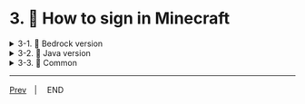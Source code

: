 # 3. 🥒 How to sign in Minecraft

<details>
<summary>3-1. 🥒 Bedrock version</summary>
 
## 3-1-1. 🥒 Common
  
1. Launch Minecraft.
2. Select "Play".
3. Select "Servers".

## 3-1-2. 🥒 For only Nitendo Switch version

[For only Nitendo Switch version](3-join__switch.md)

## 3-1-3. 🥒 For bedrock of other versions

1. Find the "Add Server" button on the bottom of left side
2. Select the button.
3. You will see input fields for "Server Name", "Server Address", and "Server Port".
4. Go to "3-3. 🥒 Common"

</details>

<details>
<summary>3-2. 🥒 Java version</summary>

1. Launch Minecraft.
2. Select "Multiplayer".
3. Select "Add Server".
4. Go to "3-3. 🥒 Common"

</details>

<details>
<summary>3-3. 🥒 Common</summary>

⚠ Please wait for the day when I will be streaming Minecraft. If you want to participate, please contact me during the Minecraft stream via the chat of the stream.

1. Please follow me [@kawarabeecma](https://twitter.com/KawarabeEcma) Twitter account. When you receive a DM from [@kawarabeecma](https://twitter.com/KawarabeEcma), please send the message "0918Minecraft". They will provide you with the necessary information.
2. Please use the information sent via DM to attempt logging into the server just once. Please note that **the first login attempt will always fail**.
3. If you comment on the YouTube comment section saying "I tried to log in," I will set up the login for you to be able to access it.
4. Please attempt to log in again. Once you are able to log in, you will be able to continue logging in normally from then on.

<details>
<summary>🚨 When "Abandoned connection closed" error occurs on Bedrock version</summary>

Information provided by BE.Watage_2015

---

Check if the Ecma Kawarabe server you want to join is listed under "Connect to a Server" in the "Server list."

### 3-3-1. 🥒 If it's not listed:

1. Select "Connect to a Server."
2. Enter the "Server Address" and "Server Port," then choose "Save."
3. Turn on "Add to Server List" (the bar should be on the right).
4. Send the request.
5. Note that it may not reflect immediately, so wait for a while before attempting to join.

### 3-3-2. 🥒 If it's listed:

1. Note that it may not reflect immediately, so wait for a while before attempting to join.

### 3-3-3. 🥒 If you still can't join on Switch:

1. Open Switch settings.
2. Select "Internet."
3. Choose "Connection Test."
4. If the NAT type is B or C, there may be issues with joining.
5. Select "Internet Settings."
6. Choose "Change Settings."
7. If using a wired LAN router, select "Wired Connection."
8. If using a modem, select the Wi-Fi network you're using.
9. Select "IP Address Settings."
10. Choose "Manual."
11. You may need to change the IP address (Note: The IP address varies depending on the router or manufacturer, so you'll need to look it up).

Reference (Ja): <https://minecraft-kouryaku.com/how-to-fix-ip-address-for-switch>

</details>
</details>

---

[Prev](./2-switch.md)　|　 END
